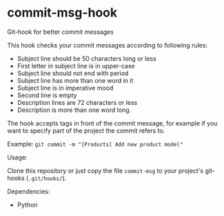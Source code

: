 # commit-msg-hook
Git-hook for better commit messages

This hook checks your commit messages according to following rules:

- Subject line should be 50 characters long or less
- First letter in subject line is in upper-case
- Subject line should not end with period
- Subject line has more than one word in it
- Subject line is in imperative mood
- Second line is empty
- Description lines are 72 characters or less
- Description is more than one word long.

The hook accepts tags in front of the commit message, for example
if you want to specify part of the project the commit refers to.

Example: `git commit -m "[Products] Add new product model"`

Usage:

Clone this repository or just copy the file `commit-msg` to your project's 
git-hooks (`.git/hooks/`).

Dependencies:

- Python
